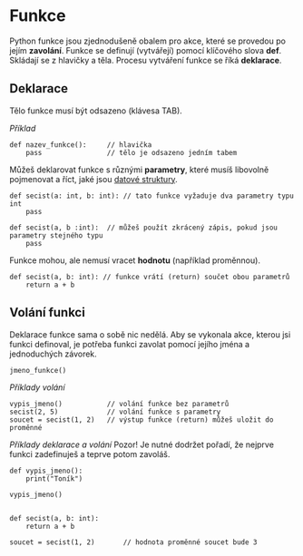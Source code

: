 ﻿# Funkce

Python funkce jsou zjednodušeně obalem pro akce, které se provedou po jejím **zavolání**. Funkce se definují (vytvářejí) pomocí klíčového slova **def**. Skládají se z hlavičky a těla. Procesu vytváření funkce se říká **deklarace**.

## Deklarace

Tělo funkce musí být odsazeno (klávesa TAB).

_Příklad_

    def nazev_funkce():		// hlavička
        pass				// tělo je odsazeno jedním tabem

Můžeš deklarovat funkce s různými **parametry**, které musíš libovolně pojmenovat a říct, jaké jsou [datové struktury](./datove_struktury.md).

    def secist(a: int, b: int):	// tato funkce vyžaduje dva parametry typu int
    	pass

    def secist(a, b :int):	// můžeš použít zkrácený zápis, pokud jsou parametry stejného typu
    	pass

Funkce mohou, ale nemusí vracet **hodnotu** (například proměnnou).

    def secist(a, b: int): // funkce vrátí (return) součet obou parametrů
    	return a + b

## Volání funkci

Deklarace funkce sama o sobě nic nedělá. Aby se vykonala akce, kterou jsi funkci definoval, je potřeba funkci zavolat pomocí jejího jména a jednoduchých závorek.

    jmeno_funkce()

_Příklady volání_

    vypis_jmeno()			// volání funkce bez parametrů
    secist(2, 5)			// volání funkce s parametry
    soucet = secist(1, 2)	// výstup funkce (return) můžeš uložit do proměnné

_Příklady deklarace a volání_
Pozor! Je nutné dodržet pořadí, že nejprve funkci zadefinuješ a teprve potom zavoláš.

    def vypis_jmeno():
        print("Toník")

    vypis_jmeno()


    def secist(a, b: int):
    	return a + b

    soucet = secist(1, 2)		// hodnota proměnné soucet bude 3
